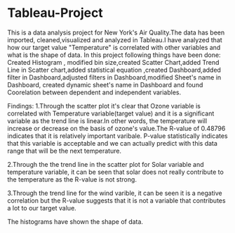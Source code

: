 # Tableau-Project

This is a data analysis project for New York's Air Quality.The data has been imported, cleaned,visualized and analyzed in Tableau.I have analyzed that how our target value "Temperature" is correlated with other variables and what is the shape of data.
In this project following things have been done:
Created Histogram , modified bin size,created Scatter Chart,added Trend Line in Scatter chart,added statistical equation ,created Dashboard,added filter in Dashboard,adjusted filters in Dashboard,modified Sheet's name in Dashboard, created dynamic sheet's name in Dashboard and found Coorelation between dependent and independent variables.

Findings: 
1.Through the scatter plot it's clear that Ozone variable is correlated with Temperature variable(target value) and it is a significant variable as the trend line is linear.In other words, the temperature will increase or decrease on the basis of ozone's value.The R-value of 0.48796 indicates that it is relatively important varibale. P-value statistically indicates that this variable is acceptable and we can actually predict with this data range that will be the next temperature.

2.Through the the trend line in the scatter plot for Solar variable and temperature variable, it can be seen that solar does not really contribute to the temperature as the R-value is not strong.

3.Through the trend line for the wind varible, it can be seen it is a negative correlation but the R-value suggests that it is not a variable that contributes a lot to our target value.

The histograms have shown the shape of data.

